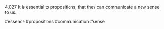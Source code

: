 4.027 It is essential to propositions, that they can communicate a new sense to us.

#essence #propositions #communication #sense 